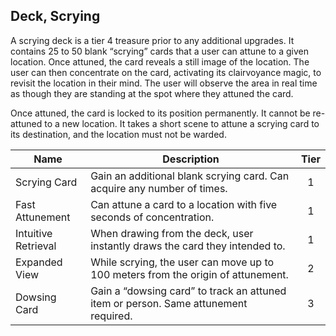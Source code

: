 ## Deck, Scrying

A scrying deck is a tier 4 treasure prior to any additional upgrades. It contains 25 to 50 blank “scrying” cards that a user can attune to a given location. Once attuned, the card reveals a still image of the location. The user can then concentrate on the card, activating its clairvoyance magic, to revisit the location in their mind. The user will observe the area in real time as though they are standing at the spot where they attuned the card.

Once attuned, the card is locked to its position permanently. It cannot be re-attuned to a new location. It takes a short scene to attune a scrying card to its destination, and the location must not be warded.

 **Name**            | **Description**                                                                     | **Tier** 
---------------------|-------------------------------------------------------------------------------------|:--------:
 Scrying Card        | Gain an additional blank scrying card. Can acquire any number of times.             | 1        
 Fast Attunement     | Can attune a card to a location with five seconds of concentration.                 | 1        
 Intuitive Retrieval | When drawing from the deck, user instantly draws the card they intended to.         | 1        
 Expanded View       | While scrying, the user can move up to 100 meters from the origin of attunement.    | 2        
 Dowsing Card        | Gain a “dowsing card” to track an attuned item or person. Same attunement required. | 3        
